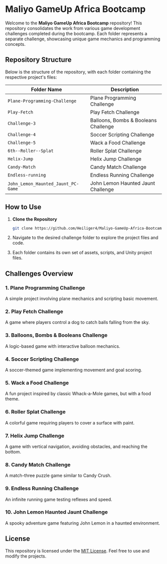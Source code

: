 # Maliyo GameUp Africa Bootcamp

Welcome to the **Maliyo GameUp Africa Bootcamp** repository! This repository consolidates the work from various game development challenges completed during the bootcamp. Each folder represents a separate challenge, showcasing unique game mechanics and programming concepts.

## Repository Structure

Below is the structure of the repository, with each folder containing the respective project's files:

| Folder Name                   | Description                                |
|-------------------------------|--------------------------------------------|
| `Plane-Programming-Challenge` | Plane Programming Challenge               |
| `Play-Fetch`                  | Play Fetch Challenge                      |
| `Challenge-3`                 | Balloons, Bombs & Booleans Challenge      |
| `Challenge-4`                 | Soccer Scripting Challenge                |
| `Challenge-5`                 | Wack a Food Challenge                     |
| `6th--Roller--Splat`          | Roller Splat Challenge                    |
| `Helix-Jump`                  | Helix Jump Challenge                      |
| `Candy-Match`                 | Candy Match Challenge                     |
| `Endless-running`             | Endless Running Challenge                 |
| `John_Lemon_Haunted_Jaunt_PC-Game` | John Lemon Haunted Jaunt Challenge   |

## How to Use

1. **Clone the Repository**
   ```bash
   git clone https://github.com/Heiliger4/Maliyo-GameUp-Africa-Bootcamp.git
   ```

2. Navigate to the desired challenge folder to explore the project files and code.

3. Each folder contains its own set of assets, scripts, and Unity project files.

## Challenges Overview

### 1. Plane Programming Challenge
A simple project involving plane mechanics and scripting basic movement.

### 2. Play Fetch Challenge
A game where players control a dog to catch balls falling from the sky.

### 3. Balloons, Bombs & Booleans Challenge
A logic-based game with interactive balloon mechanics.

### 4. Soccer Scripting Challenge
A soccer-themed game implementing movement and goal scoring.

### 5. Wack a Food Challenge
A fun project inspired by classic Whack-a-Mole games, but with a food theme.

### 6. Roller Splat Challenge
A colorful game requiring players to cover a surface with paint.

### 7. Helix Jump Challenge
A game with vertical navigation, avoiding obstacles, and reaching the bottom.

### 8. Candy Match Challenge
A match-three puzzle game similar to Candy Crush.

### 9. Endless Running Challenge
An infinite running game testing reflexes and speed.

### 10. John Lemon Haunted Jaunt Challenge
A spooky adventure game featuring John Lemon in a haunted environment.

## License

This repository is licensed under the [MIT License](LICENSE). Feel free to use and modify the projects.
